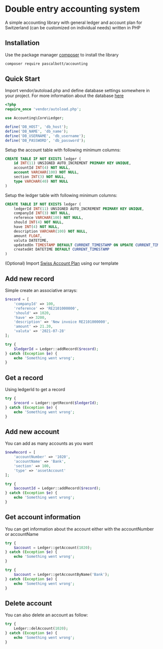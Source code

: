 # Double entry accounting system
A simple accounting library with general ledger and account plan for Switzerland (can be customized on individual needs) written in PHP

## Installation
Use the package manager [composer](https://getcomposer.org) to install the library
```bash
composer require pascalbott/accounting
```

## Quick Start
Import vendor/autoload.php and define database settings somewhere in your project.
For more information about the database [here](https://github.com/pascalbott/pdo-database)

```php
<?php
require_once 'vendor/autoload.php';

use Accounting\Core\Ledger;

define('DB_HOST', 'db_host');
define('DB_NAME', 'db_name');
define('DB_USERNAME', 'db_username');
define('DB_PASSWORD', 'db_password');
```

Setup the account table with following minimum columns:
```sql
CREATE TABLE IF NOT EXISTS ledger (
    id INT(11) UNSIGNED AUTO_INCREMENT PRIMARY KEY UNIQUE,
    accountId INT(4) NOT NULL,
    account VARCHAR(100) NOT NULL,
    section INT(3) NOT NULL,
    type VARCHAR(40) NOT NULL
)
```

Setup the ledger table with following minimum columns:
```sql
CREATE TABLE IF NOT EXISTS ledger (
    ledgerId INT(11) UNSIGNED AUTO_INCREMENT PRIMARY KEY UNIQUE,
    companyId INT(3) NOT NULL,
    reference VARCHAR(100) NOT NULL,
    should INT(4) NOT NULL,
    have INT(4) NOT NULL,
    description VARCHAR(100) NOT NULL,
    amount FLOAT,
    valuta DATETIME,
    updatedOn TIMESTAMP DEFAULT CURRENT_TIMESTAMP ON UPDATE CURRENT_TIMESTAMP,
    createdAt DATETIME DEFAULT CURRENT_TIMESTAMP
)
```

(Optional) Import [Swiss Account Plan](https://veb.ch/fileadmin/documents/publikationen/Kontenrahmen_KMU/20131119_Schulkontenrahmen_web.pdf) using our template

## Add new record
Simple create an associative arrays:
```php
$record = [
    'companyId' => 100,
    'reference' => 'RE2101000000',
    'should' => 1020,
    'have' => 3200,
    'description' => 'New invoice RE2101000000',
    'amount' => 21.20,
    'valuta' => '2021-07-28'
];

try {
    $ledgerId = Ledger::addRecord($record);
} catch (Exception $e) {
    echo 'Something went wrong';
}
```

## Get a record
Using ledgerId to get a record
```php
try {
    $record = Ledger::getRecord($ledgerId);
} catch (Exception $e) {
    echo 'Something went wrong';
}
```

## Add new account
You can add as many accounts as you want
```php
$newRecord = [
    'accountNumber' => '1020',
    'accountName' => 'Bank',
    'section' => 100,
    'type' => 'assetAccount'
];

try {
    $accountId = Ledger::addRecord($record);
} catch (Exception $e) {
    echo 'Something went wrong';
}
```

## Get account information
You can get information about the account either with the accountNumber or accountName
```php
try {
    $account = Ledger::getAccount(1020);
} catch (Exception $e) {
    echo 'Something went wrong';
}

try {
    $account = Ledger::getAccountByName('Bank');
} catch (Exception $e) {
    echo 'Something went wrong';
}
```

## Delete account
You can also delete an account as follow:
```php
try {
    Ledger::delAccount(1020);
} catch (Exception $e) {
    echo 'Something went wrong';
}
```